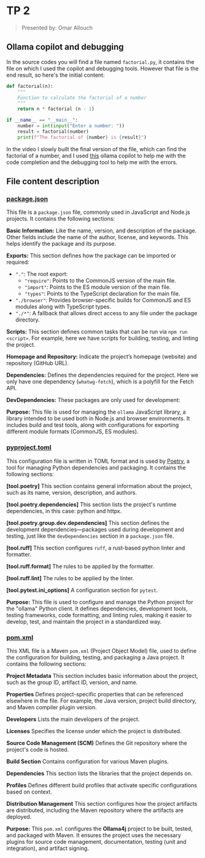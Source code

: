 # TP 2
> Presented by: Omar Allouch

## Ollama copilot and debugging
In the source codes you will find a file named `factorial.py`, it contains the file on which I used the copilot and debugging tools.
However that file is the end result, so here's the initial content:
```python
def factorial(n):
    """
    Function to calculate the factorial of a number
    """
    return n * factorial (n - 1)

if __name__ == "__main__":
    number = int(input("Enter a number: "))
    result = factorial(number)
    print(f"The factorial of {number} is {result}")
```

In the video I slowly built the final version of the file, which can find the factorial of a number, and I used [this](https://marketplace.visualstudio.com/items?itemName=ex3ndr.llama-coder) ollama copilot to help me with the code completion and the debugging tool to help me with the errors.


## File content description
### [package.json](https://github.com/ollama/ollama-js/blob/main/package.json)
This file is a `package.json` file, commonly used in JavaScript and Node.js projects.
It contains the following sections:

**Basic Information:**
Like the name, version, and description of the package. Other fields include the name of the author, license, and keywords. This helps identify the package and its purpose.

**Exports:**
This section defines how the package can be imported or required:
- `"."`: The root export:
  - `"require"`: Points to the CommonJS version of the main file.
  - `"import"`: Points to the ES module version of the main file.
  - `"types"`: Points to the TypeScript declaration for the main file.
- `"./browser"`: Provides browser-specific builds for CommonJS and ES modules along with TypeScript types.
- `"./*"`: A fallback that allows direct access to any file under the package directory.

**Scripts:**
This section defines common tasks that can be run via `npm run <script>`. For example, here we have scripts for building, testing, and linting the project.

**Homepage and Repository:**
Indicate the project’s homepage (website) and repository (GitHub URL).

**Dependencies:**
Defines the dependencies required for the project. Here we only have one dependency (`whatwg-fetch`), which is a polyfill for the Fetch API.

**DevDependencies:**
These packages are only used for development:

**Purpose:**
This file is used for managing the `ollama` JavaScript library, a library intended to be used both in Node.js and browser environments. It includes build and test tools, along with configurations for exporting different module formats (CommonJS, ES modules).

### [pyproject.toml](https://github.com/ollama/ollama-python/blob/main/pyproject.toml)
This configuration file is written in TOML format and is used by [Poetry](https://python-poetry.org/), a tool for managing Python dependencies and packaging.
It contains the following sections:

**[tool.poetry]**
This section contains general information about the project, such as its name, version, description, and authors.

**[tool.poetry.dependencies]**
This section lists the project's runtime dependencies, in this case: python and httpx.

**[tool.poetry.group.dev.dependencies]**
This section defines the development dependencies—packages used during development and testing, just like the `devDependencies` section in a `package.json` file.

**[tool.ruff]**
This section configures `ruff`, a rust-based python linter and formatter.

**[tool.ruff.format]**
The rules to be applied by the formatter.

**[tool.ruff.lint]**
The rules to be applied by the linter.

**[tool.pytest.ini_options]**
A configuration section for `pytest`.

**Purpose:**
This file is used to configure and manage the Python project for the "ollama" Python client. It defines dependencies, development tools, testing frameworks, code formatting, and linting rules, making it easier to develop, test, and maintain the project in a standardized way.

### [pom.xml](https://github.com/ollama4j/ollama4j/blob/main/pom.xml)
This XML file is a Maven `pom.xml` (Project Object Model) file, used to define the configuration for building, testing, and packaging a Java project.
It contains the following sections:

**Project Metadata**
This section includes basic information about the project, such as the group ID, artifact ID, version, and name.

**Properties**
Defines project-specific properties that can be referenced elsewhere in the file. For example, the Java version, project build directory, and Maven compiler plugin version.

**Developers**
Lists the main developers of the project.

**Licenses**
Specifies the license under which the project is distributed.

**Source Code Management (SCM)**
Defines the Git repository where the project's code is hosted.

**Build Section**
Contains configuration for various Maven plugins.

**Dependencies**
This section lists the libraries that the project depends on.

**Profiles**
Defines different build profiles that activate specific configurations based on context.

**Distribution Management**
This section configures how the project artifacts are distributed, including the Maven repository where the artifacts are deployed.

**Purpose:**
This `pom.xml` configures the **Ollama4j** project to be built, tested, and packaged with Maven. It ensures the project uses the necessary plugins for source code management, documentation, testing (unit and integration), and artifact signing.

